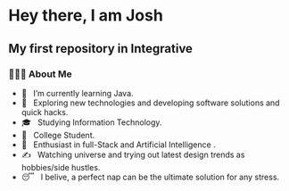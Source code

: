 <h1>Hey there, I am Josh</h1>
<h2>My first repository in Integrative</h2>
<h3>👨🏻‍💻 About Me </h3>

- 🔭 &nbsp; I’m currently learning Java.
- 🤔 &nbsp; Exploring new technologies and developing software solutions and quick hacks.
- 🎓 &nbsp; Studying Information Technology.
- 💼 &nbsp; College Student.
- 🌱 &nbsp; Enthusiast in full-Stack and Artificial Intelligence .
- ✍️ &nbsp; Watching universe and trying out latest design trends as hobbies/side hustles.
- 😴 &nbsp; I belive, a perfect nap can be the ultimate solution for any stress. 
